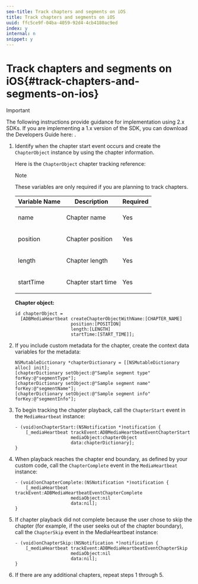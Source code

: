 ```yaml
---
seo-title: Track chapters and segments on iOS
title: Track chapters and segments on iOS
uuid: ffc5ce9f-04ba-4059-92d4-4cb4180ac9ed
index: y
internal: n
snippet: y
---
```


# Track chapters and segments on iOS{#track-chapters-and-segments-on-ios}

>[!IMPORTANT]
>
>The following instructions provide guidance for implementation using 2.x SDKs. If you are implementing a 1.x version of the SDK, you can download the Developers Guide here: [](../../sdk-implement/download-sdks.md).

1. Identify when the chapter start event occurs and create the `ChapterObject` instance by using the chapter information.

   Here is the `ChapterObject` chapter tracking reference:  

   >[!NOTE]
   >
   >These variables are only required if you are planning to track chapters.

   <table id="table_840ABDA54A4A436996464D59D04ABB4D"> 
    <thead> 
     <tr> 
      <th colname="col1" class="entry"> Variable Name </th> 
      <th colname="col2" class="entry"> Description </th> 
      <th colname="col3" class="entry"> Required </th> 
     </tr> 
    </thead>
    <tbody> 
     <tr> 
      <td colname="col1"> <span class="codeph"> name </span> </td> 
      <td colname="col2"> <p>Chapter name </p> </td> 
      <td colname="col3"> <p>Yes </p> </td> 
     </tr> 
     <tr> 
      <td colname="col1"> <span class="codeph"> position </span> </td> 
      <td colname="col2"> <p>Chapter position </p> </td> 
      <td colname="col3"> <p>Yes </p> </td> 
     </tr> 
     <tr> 
      <td colname="col1"> <span class="codeph"> length </span> </td> 
      <td colname="col2"> <p>Chapter length </p> </td> 
      <td colname="col3"> <p>Yes </p> </td> 
     </tr> 
     <tr> 
      <td colname="col1"> <span class="codeph"> startTime </span> </td> 
      <td colname="col2"> <p>Chapter start time </p> </td> 
      <td colname="col3"> <p>Yes </p> </td> 
     </tr> 
    </tbody> 
   </table>

   **Chapter object:** 

   ```
   id chapterObject =  
     [ADBMediaHeartbeat createChapterObjectWithName:[CHAPTER_NAME] 
                        position:[POSITION] 
                        length:[LENGTH] 
                        startTime:[START_TIME]];
   ```

1. If you include custom metadata for the chapter, create the context data variables for the metadata: 

   ```
   NSMutableDictionary *chapterDictionary = [[NSMutableDictionary alloc] init]; 
   [chapterDictionary setObject:@"Sample segment type" forKey:@"segmentType"]; 
   [chapterDictionary setObject:@"Sample segment name" forKey:@"segmentName"]; 
   [chapterDictionary setObject:@"Sample segment info" forKey:@"segmentInfo"];
   ```

1. To begin tracking the chapter playback, call the `ChapterStart` event in the `MediaHeartbeat` instance: 

   ```
   - (void)onChapterStart:(NSNotification *)notification { 
       [_mediaHeartbeat trackEvent:ADBMediaHeartbeatEventChapterStart  
                        mediaObject:chapterObject     
                        data:chapterDictionary]; 
   }
   ```

1. When playback reaches the chapter end boundary, as defined by your custom code, call the `ChapterComplete` event in the `MediaHeartbeat` instance: 

   ```
   - (void)onChapterComplete:(NSNotification *)notification { 
       [_mediaHeartbeat trackEvent:ADBMediaHeartbeatEventChapterComplete  
                        mediaObject:nil  
                        data:nil]; 
   }
   ```

1. If chapter playback did not complete because the user chose to skip the chapter (for example, if the user seeks out of the chapter boundary), call the `ChapterSkip` event in the MediaHeartbeat instance: 

   ```
   - (void)onChapterSkip:(NSNotification *)notification { 
       [_mediaHeartbeat trackEvent:ADBMediaHeartbeatEventChapterSkip  
                        mediaObject:nil  
                        data:nil]; 
   }
   ```

1. If there are any additional chapters, repeat steps 1 through 5.

